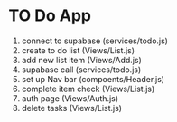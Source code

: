 # TO Do App

1. connect to supabase (services/todo.js)
2. create to do list (Views/List.js)
3. add new list item (Views/Add.js)
4. supabase call (services/todo.js)
5. set up Nav bar (compoents/Header.js)
6. complete item check (Views/List.js)
7. auth page (Views/Auth.js)
8. delete tasks (Views/List.js)
